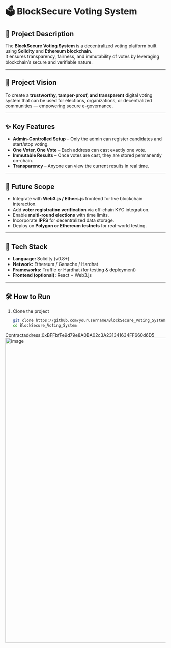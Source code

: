 # 🗳️ BlockSecure Voting System

## 📘 Project Description
The **BlockSecure Voting System** is a decentralized voting platform built using **Solidity** and **Ethereum blockchain**.  
It ensures transparency, fairness, and immutability of votes by leveraging blockchain’s secure and verifiable nature.

---

## 🎯 Project Vision
To create a **trustworthy, tamper-proof, and transparent** digital voting system that can be used for elections, organizations, or decentralized communities — empowering secure e-governance.

---

## ✨ Key Features
- **Admin-Controlled Setup** – Only the admin can register candidates and start/stop voting.
- **One Voter, One Vote** – Each address can cast exactly one vote.
- **Immutable Results** – Once votes are cast, they are stored permanently on-chain.
- **Transparency** – Anyone can view the current results in real time.

---

## 🚀 Future Scope
- Integrate with **Web3.js / Ethers.js** frontend for live blockchain interaction.  
- Add **voter registration verification** via off-chain KYC integration.  
- Enable **multi-round elections** with time limits.  
- Incorporate **IPFS** for decentralized data storage.  
- Deploy on **Polygon or Ethereum testnets** for real-world testing.

---

## 🧱 Tech Stack
- **Language:** Solidity (v0.8+)  
- **Network:** Ethereum / Ganache / Hardhat  
- **Frameworks:** Truffle or Hardhat (for testing & deployment)  
- **Frontend (optional):** React + Web3.js

---

## 🛠️ How to Run
1. Clone the project  
   ```bash
   git clone https://github.com/yourusername/BlockSecure_Voting_System.git
   cd BlockSecure_Voting_System
Contractaddress:0xBFFbfFe9d79e8A0BA02c3A231341634FF660d6D5
<img width="1280" height="960" alt="image" src="https://github.com/user-attachments/assets/4320cee7-1dca-4146-ba51-20219ffd1d9c" />


                                     
                                      
